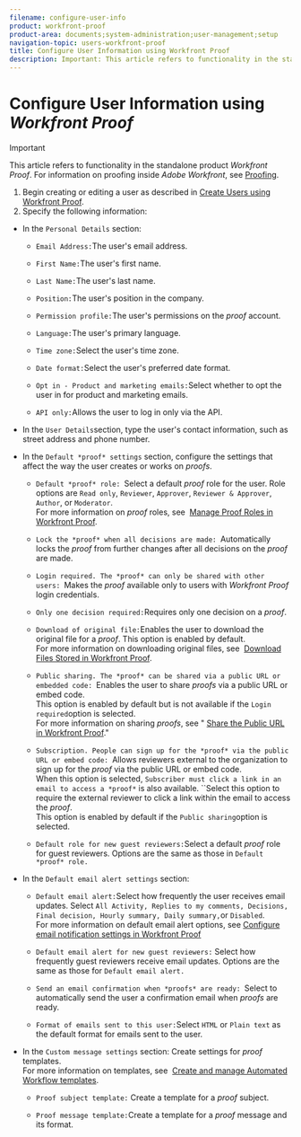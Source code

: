 ```yaml
---
filename: configure-user-info
product: workfront-proof
product-area: documents;system-administration;user-management;setup
navigation-topic: users-workfront-proof
title: Configure User Information using Workfront Proof
description: Important: This article refers to functionality in the standalone product Workfront Proof. For information on proofing inside Adobe Workfront, see Proofing.
---
```


# Configure User Information using *Workfront Proof*

>[!IMPORTANT]
>
>This article refers to functionality in the standalone product *Workfront Proof*. For information on proofing inside *Adobe Workfront*, see [Proofing](../../../review-and-approve-work/proofing/proofing.md).

1. Begin creating or editing a user as described in [Create Users using Workfront Proof](../../../workfront-proof/wp-mnguserscontacts/users/create-users.md).
1. Specify the following information:

  * In the  `Personal Details`&nbsp;section:

    * `Email Address:`The user's email address.
    * `First Name:`The user's first name.
    * `Last Name:`The user's last name.&nbsp;
    * `Position:`The user's position in the company.
    * `Permission profile:`The user's permissions on the *proof* account.
    
    * `Language:`The user's primary language.&nbsp;
    * `Time zone:`Select the user's time zone.&nbsp;
    * `Date format:`Select the user's preferred date format.&nbsp;
    * `Opt in - Product and marketing emails:`Select whether to opt the user in for product and marketing emails.&nbsp;
    * `API only:`Allows the user to log in only via the API.

  * In the  `User Details`section, type the user's contact information, such as street address and phone number.
  * In the  `Default *proof* settings`&nbsp;section, configure the settings that affect the way the user creates or works on *proofs*.

    * `Default *proof* role: `Select a default *proof* role for the user. Role options are  `Read only`,  `Reviewer`,  `Approver`,  `Reviewer & Approver`,  `Author`, or  `Moderator`.  
      For more information on *proof* roles, see&nbsp; [Manage Proof Roles in Workfront Proof](../../../workfront-proof/wp-work-proofsfiles/share-proofs-and-files/manage-proof-roles.md).
    
    * `Lock the *proof* when all decisions are made: `Automatically locks the *proof* from further changes after all decisions on the *proof* are made.
    
    * `Login required. The *proof* can only be shared with other users: `Makes the *proof* available only to users with *Workfront Proof* login credentials.&nbsp;&nbsp;
    
    * `Only one decision required:`Requires only one decision on a *proof*.
    
    * `Download of original file:`Enables the user to download the original file for a *proof*. This option is enabled by default.  
      For more information on downloading original files, see&nbsp; [Download Files Stored in Workfront Proof](../../../workfront-proof/wp-work-proofsfiles/manage-your-work/download-files-stored.md).

      <!--    
      <li data-mc-conditions="QuicksilverOrClassic.Draft mode"><span class="bold">Public sharing. The <em>proof</em> can be shared via a public URL or embedded code:&nbsp;</span>Enables the user to share <em>proofs</em> via a public URL or embed code.<br>This option is enabled by default but is not available if the&nbsp;<span class="bold">Login required&nbsp;</span>option is selected.<br>For more information on sharing <em>proofs</em>, see "<a href="../../../workfront-proof/wp-work-proofsfiles/share-proofs-and-files/share-public-url.md" class="MCXref xref" xrefformat="{para}">Share the Public URL in Workfront Proof</a>."</li>    
      -->    
    
    * `Public sharing. The *proof* can be shared via a public URL or embedded code: `Enables the user to share *proofs* via a public URL or embed code.  
      This option is enabled by default but is not available if the  `Login required`option is selected.  
      For more information on sharing *proofs*, see " [Share the Public URL in Workfront Proof](../../../workfront-proof/wp-work-proofsfiles/share-proofs-and-files/share-public-url.md)."
    
    * `Subscription. People can sign up for the *proof* via the public URL or embed code: `Allows reviewers external to the organization to sign up for the *proof* via the public URL or embed code.  
      When this option is selected, `Subscriber must click a link in an email to access a *proof*` is also available. ``Select this option to require the external reviewer to click a link within the email to access the *proof*.  
      This option is enabled by default if the  `Public sharing`option is selected.&nbsp;
    
    * `Default role for new guest reviewers:`Select a default *proof* role for guest reviewers. Options are the same as those in  `Default *proof* role.`

  * In the  `Default email alert settings`&nbsp;section:

    * `Default email alert:`Select how frequently the user receives email updates. Select  `All Activity, Replies to my comments, Decisions, Final decision, Hourly summary, Daily summary,`or  `Disabled`.  
      For more information on default email alert options, see [Configure email notification settings in Workfront Proof](../../../workfront-proof/wp-emailsntfctns/email-alerts/config-email-notification-settings-wp.md)
    
    * `Default email alert for new guest reviewers:` Select how frequently guest reviewers receive email updates. Options are the same as those for  `Default email alert.`
    
    * `Send an email confirmation when *proofs* are ready: `Select to automatically send the user a confirmation email when *proofs* are ready.
    
    * `Format of emails sent to this user:`Select  `HTML` or  `Plain text`&nbsp;as the default format for emails sent to the user.

  * In the  `Custom message settings`&nbsp;section: Create settings for *proof* templates.  
    For more information on templates, see&nbsp; [Create and manage Automated Workflow templates](../../../administration-and-setup/manage-workfront/configure-proofing/create-manage-automated-workflow-templates.md).

    * `Proof subject template:`&nbsp;Create a template for a *proof* subject.
    
    * `Proof message template:`Create a template for a *proof* message and its format.

